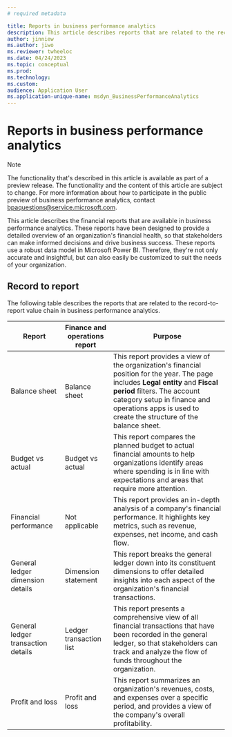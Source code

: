 ```yaml
---
# required metadata

title: Reports in business performance analytics
description: This article describes reports that are related to the record-to-report value chain in business performance analytics.
author: jinniew
ms.author: jiwo
ms.reviewer: twheeloc 
ms.date: 04/24/2023
ms.topic: conceptual
ms.prod: 
ms.technology:
ms.custom:
audience: Application User
ms.application-unique-name: msdyn_BusinessPerformanceAnalytics
---
```


# Reports in business performance analytics

> [!NOTE]
> The functionality that's described in this article is available as part of a preview release. The functionality and the content of this article are subject to change. For more information about how to participate in the public preview of business performance analytics, contact <bpaquestions@service.microsoft.com>.

This article describes the financial reports that are available in business performance analytics. These reports have been designed to provide a detailed overview of an organization's financial health, so that stakeholders can make informed decisions and drive business success. These reports use a robust data model in Microsoft Power BI. Therefore, they're not only accurate and insightful, but can also easily be customized to suit the needs of your organization.

## Record to report

The following table describes the reports that are related to the record-to-report value chain in business performance analytics.

| Report                             | Finance and operations report | Purpose |
| ---------------------------------- | ----------------------------- | ------- |
| Balance sheet                      | Balance sheet                 | This report provides a view of the organization's financial position for the year. The page includes **Legal entity** and **Fiscal period** filters. The account category setup in finance and operations apps is used to create the structure of the balance sheet. |
| Budget vs actual                   | Budget vs actual              | This report compares the planned budget to actual financial amounts to help organizations identify areas where spending is in line with expectations and areas that require more attention. |
| Financial performance              | Not applicable                | This report provides an in-depth analysis of a company's financial performance. It highlights key metrics, such as revenue, expenses, net income, and cash flow. |
| General ledger dimension details   | Dimension statement           | This report breaks the general ledger down into its constituent dimensions to offer detailed insights into each aspect of the organization's financial transactions. |
| General ledger transaction details | Ledger transaction list       | This report presents a comprehensive view of all financial transactions that have been recorded in the general ledger, so that stakeholders can track and analyze the flow of funds throughout the organization. |
| Profit and loss                    | Profit and loss               | This report summarizes an organization's revenues, costs, and expenses over a specific period, and provides a view of the company's overall profitability. |

